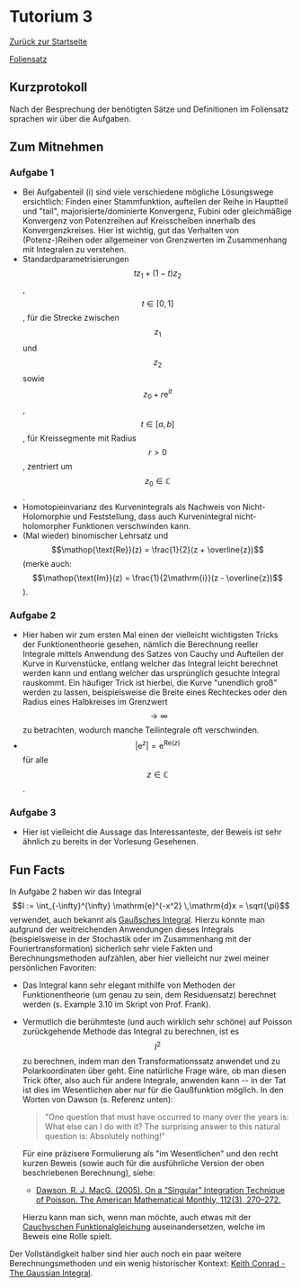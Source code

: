 # Tutorium 3

[Zurück zur Startseite](../README.md)

[Foliensatz](../assets/tut03/presentation.pdf)

## Kurzprotokoll
Nach der Besprechung der benötigten Sätze und Definitionen im Foliensatz sprachen wir über die Aufgaben.

## Zum Mitnehmen

### Aufgabe 1
- Bei Aufgabenteil (i) sind viele verschiedene mögliche Lösungswege ersichtlich: Finden einer Stammfunktion, aufteilen der Reihe in Hauptteil und "tail", majorisierte/dominierte Konvergenz, Fubini oder gleichmäßige Konvergenz von Potenzreihen auf Kreisscheiben innerhalb des Konvergenzkreises.
  Hier ist wichtig, gut das Verhalten von (Potenz-)Reihen oder allgemeiner von Grenzwerten im Zusammenhang mit Integralen zu verstehen.
- Standardparametrisierungen $$t z_1 + (1 - t) z_2$$, $$t \in [0, 1]$$, für die Strecke zwischen $$z_1$$ und $$z_2$$ sowie $$z_0 + r \mathrm{e}^{\mathrm{i} t}$$, $$t \in [a, b]$$, für Kreissegmente mit Radius $$r > 0$$, zentriert um $$z_0 \in \mathbb{C}$$.
- Homotopieinvarianz des Kurvenintegrals als Nachweis von Nicht-Holomorphie und Feststellung, dass auch Kurvenintegral nicht-holomorpher Funktionen verschwinden kann.
- (Mal wieder) binomischer Lehrsatz und $$\mathop{\text{Re}}(z) = \frac{1}{2}(z + \overline{z})$$ (merke auch: $$\mathop{\text{Im}}(z) = \frac{1}{2\mathrm{i}}(z - \overline{z})$$).

### Aufgabe 2
- Hier haben wir zum ersten Mal einen der vielleicht wichtigsten Tricks der Funktionentheorie gesehen, nämlich die Berechnung reeller Integrale mittels Anwendung des Satzes von Cauchy und Aufteilen der Kurve in Kurvenstücke, entlang welcher das Integral leicht berechnet werden kann und entlang welcher das ursprünglich gesuchte Integral rauskommt.
  Ein häufiger Trick ist hierbei, die Kurve "unendlich groß" werden zu lassen, beispielsweise die Breite eines Rechteckes oder den Radius eines Halbkreises im Grenzwert $$\to \infty$$ zu betrachten, wodurch manche Teilintegrale oft verschwinden.
- $$\lvert \mathrm{e}^z \rvert = \mathrm{e}^{\mathop{\text{Re}}(z)}$$ für alle $$z \in \mathbb{C}$$.

### Aufgabe 3
- Hier ist vielleicht die Aussage das Interessanteste, der Beweis ist sehr ähnlich zu bereits in der Vorlesung Gesehenen.

## Fun Facts
In Aufgabe 2 haben wir das Integral $$I := \int_{-\infty}^{\infty} \mathrm{e}^{-x^2} \,\mathrm{d}x = \sqrt{\pi}$$ verwendet, auch bekannt als [Gaußsches Integral](https://en.wikipedia.org/wiki/Gaussian_integral).
Hierzu könnte man aufgrund der weitreichenden Anwendungen dieses Integrals (beispielsweise in der Stochastik oder im Zusammenhang mit der Fouriertransformation) sicherlich sehr viele Fakten und Berechnungsmethoden aufzählen, aber hier vielleicht nur zwei meiner persönlichen Favoriten:
- Das Integral kann sehr elegant mithilfe von Methoden der Funktionentheorie (um genau zu sein, dem Residuensatz) berechnet werden (s. Example 3.10 im Skript von Prof. Frank).
- Vermutlich die berühmteste (und auch wirklich sehr schöne) auf Poisson zurückgehende Methode das Integral zu berechnen, ist es $$I^2$$ zu berechnen, indem man den Transformationssatz anwendet und zu Polarkoordinaten über geht.
  Eine natürliche Frage wäre, ob man diesen Trick öfter, also auch für andere Integrale, anwenden kann -- in der Tat ist dies im Wesentlichen aber nur für die Gaußfunktion möglich.
  In den Worten von Dawson (s. Referenz unten):
  > "One question that must have occurred to many over the years is: What else can I do with it? The surprising answer to this natural question is: Absolutely nothing!"

  Für eine präzisere Formulierung als "im Wesentlichen" und den recht kurzen Beweis (sowie auch für die ausführliche Version der oben beschriebenen Berechnung), siehe:
  - [Dawson, R. J. MacG. (2005). On a “Singular” Integration Technique of Poisson. The American Mathematical Monthly, 112(3), 270–272.](https://doi.org/10.1080/00029890.2005.11920195)

  Hierzu kann man sich, wenn man möchte, auch etwas mit der [Cauchyschen Funktionalgleichung](https://en.wikipedia.org/wiki/Cauchy%27s_functional_equation) auseinandersetzen, welche im Beweis eine Rolle spielt.

Der Vollständigkeit halber sind hier auch noch ein paar weitere Berechnungsmethoden und ein wenig historischer Kontext: [Keith Conrad - The Gaussian Integral](https://kconrad.math.uconn.edu/blurbs/analysis/gaussianintegral.pdf).
